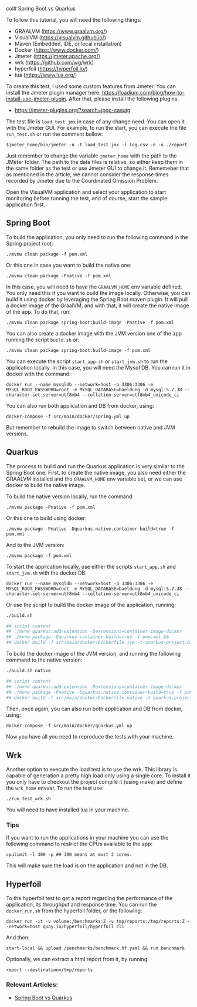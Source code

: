 col# Spring Boot vs Quarkus

To follow this tutorial, you will need the following things:
- GRAALVM (https://www.graalvm.org/)
- VisualVM (https://visualvm.github.io/)
- Maven (Embedded, IDE, or local installation)
- Docker (https://www.docker.com/)
- Jmeter (https://jmeter.apache.org/)
- wrk (https://github.com/wg/wrk)
- hyperfoil (https://hyperfoil.io/)
- lua (https://www.lua.org/)

To create this test, I used some custom features from Jmeter. You can install the Jmeter plugin manager here:
https://loadium.com/blog/how-to-install-use-jmeter-plugin. After that, please install the following plugins:
- https://jmeter-plugins.org/?search=jpgc-casutg

The test file is `load_test.jmx` in case of any change need. You can open it with the Jmeter GUI. For example, to run the start, you can execute the file `run_test.sh` or run the comment bellow:

```
$jmeter_home/bin/jmeter -n -t load_test.jmx -l log.csv -e -o ./report
```

Just remember to change the variable `jmeter_home` with the path to the JMeter folder. The path to the data files is relative, so either keep them in the same folder as the test or use Jmeter GUI to change it. Rememeber that as mentioned in the article, we cannot consider the response times recorded by Jmeter due to the Coordinated Omission Problem.

Open the VisualVM application and select your application to start monitoring before running the test, and of course, start the sample application first.

## Spring Boot
To build the application, you only need to run the following command in the Spring project root:
```
./mvnw clean package -f pom.xml
```
Or this one in case you want to build the native one:
```
./mvnw clean package -Pnative -f pom.xml
```
In this case, you will need to have the `GRAALVM_HOME` env variable defined. You only need this if you want to build the image locally. Otherwise, you can build it using docker by leveraging the Spring Boot maven plugin. It will pull a docker image of the GraalVM, and with that, it will create the native image of the app. To do that, run:
```
./mvnw clean package spring-boot:build-image -Pnative -f pom.xml
```
You can also create a docker image with the JVM version one of the app running the script `build.sh` or:
```
./mvnw clean package spring-boot:build-image -f pom.xml

```

You can execute the script `start_app.sh` or `start_jvm.sh` to run the application locally. In this case, you will need the Mysql DB. You can run it in docker with the command:
```
docker run --name mysqldb --network=host -p 3306:3306 -e MYSQL_ROOT_PASSWORD=root -e MYSQL_DATABASE=baeldung -d mysql:5.7.38 --character-set-server=utf8mb4 --collation-server=utf8mb4_unicode_ci
```
You can also run both application and DB from docker, using:
```
docker-compose -f src/main/docker/spring.yml up
```
But remember to rebuild the image to switch between native and JVM versions.

## Quarkus
The process to build and run the Quarkus application is very similar to the Spring Boot one. First, to create the native image, you also need either the GRAALVM installed and the `GRAALVM_HOME` env variable set, or we can use docker to build the native image.

To build the native version locally, run the command:
```
./mvnw package -Pnative -f pom.xml
```
Or this one to build using docker:
```
./mvnw package -Pnative -Dquarkus.native.container-build=true -f pom.xml
```
And to the JVM version:
```
./mvnw package -f pom.xml
```

To start the application locally, use either the scripts `start_app.sh` and `start_jvm.sh` with the docker DB:
```
docker run --name mysqldb --network=host -p 3306:3306 -e MYSQL_ROOT_PASSWORD=root -e MYSQL_DATABASE=baeldung -d mysql:5.7.38 --character-set-server=utf8mb4 --collation-server=utf8mb4_unicode_ci
```
Or use the script to build the docker image of the application, running:
```bash
./build.sh

## script content
## ./mvnw quarkus:add-extension -Dextensions=container-image-docker
## ./mvnw package -Dquarkus.container-build=true -f pom.xml &&
## docker build -f src/main/docker/Dockerfile.jvm -t quarkus-project:0.1-SNAPSHOT .
```
To build the docker image of the JVM version, and running the following command to the native version:
```bash
./build.sh native

## script content
## ./mvnw quarkus:add-extension -Dextensions=container-image-docker
## ./mvnw package -Pnative -Dquarkus.native.container-build=true -f pom.xml &&
## docker build -f src/main/docker/Dockerfile.native -t quarkus-project:0.1-SNAPSHOT .
```
Then, once again, you can also run both application and DB from docker, using:
```
docker-compose -f src/main/docker/quarkus.yml up
```

Now you have all you need to reproduce the tests with your machine.

## Wrk
Another option to execute the load test is to use the wrk. This library is capable of generation a pretty high load only using a single core. To install it you only have to checkout the project compile it (using make) and define the `wrk_home` envvar. To run the test use:

```
./run_test_wrk.sh
```
You will need to have installed lua in your machine.

### Tips
If you want to run the applications in your machine you can use the following command to restrict the CPUs available to the app:

```
cpulimit -l 300 -p ## 300 means at most 3 cores.
```

This will make sure the load is on the application and not in the DB.
## Hyperfoil

To the hyperfoil test to get a report regarding the performance of the application, its throughput and response time. You can run the `docker_run.sh` from the hyperfoil folder, or the following: 

```
docker run -it -v volume:/benchmarks:Z -v tmp/reports:/tmp/reports:Z --network=host quay.io/hyperfoil/hyperfoil cli
```
And then:
```
start-local && upload /benchmarks/benchmark.hf.yaml && run benchmark
```
Optionally, we can extract a html report from it, by running:
```
report --destination=/tmp/reports
```

### Relevant Articles:

- [Spring Boot vs Quarkus](https://www.baeldung.com/spring-boot-vs-quarkus)
